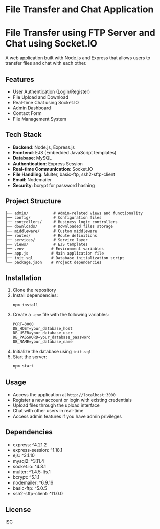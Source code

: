 # File Transfer and Chat Application
# File Transfer using FTP Server and Chat using Socket.IO

A web application built with Node.js and Express that allows users to transfer files and chat with each other.

## Features

- User Authentication (Login/Register)
- File Upload and Download
- Real-time Chat using Socket.IO
- Admin Dashboard
- Contact Form
- File Management System

## Tech Stack

- **Backend**: Node.js, Express.js
- **Frontend**: EJS (Embedded JavaScript templates)
- **Database**: MySQL
- **Authentication**: Express Session
- **Real-time Communication**: Socket.IO
- **File Handling**: Multer, basic-ftp, ssh2-sftp-client
- **Email**: Nodemailer
- **Security**: bcrypt for password hashing

## Project Structure

```
├── admin/           # Admin-related views and functionality
├── config/          # Configuration files
├── controllers/     # Business logic controllers
├── downloads/       # Downloaded files storage
├── middleware/      # Custom middleware
├── routes/          # Route definitions
├── services/        # Service layer
├── views/           # EJS templates
├── .env            # Environment variables
├── app.js          # Main application file
├── init.sql        # Database initialization script
└── package.json    # Project dependencies
```

## Installation

1. Clone the repository
2. Install dependencies:
   ```bash
   npm install
   ```
3. Create a `.env` file with the following variables:
   ```
   PORT=3000
   DB_HOST=your_database_host
   DB_USER=your_database_user
   DB_PASSWORD=your_database_password
   DB_NAME=your_database_name
   ```
4. Initialize the database using `init.sql`
5. Start the server:
   ```bash
   npm start
   ```

## Usage

- Access the application at `http://localhost:3000`
- Register a new account or login with existing credentials
- Upload files through the upload interface
- Chat with other users in real-time
- Access admin features if you have admin privileges

## Dependencies

- express: ^4.21.2
- express-session: ^1.18.1
- ejs: ^3.1.10
- mysql2: ^3.11.4
- socket.io: ^4.8.1
- multer: ^1.4.5-lts.1
- bcrypt: ^5.1.1
- nodemailer: ^6.9.16
- basic-ftp: ^5.0.5
- ssh2-sftp-client: ^11.0.0

## License

ISC 


